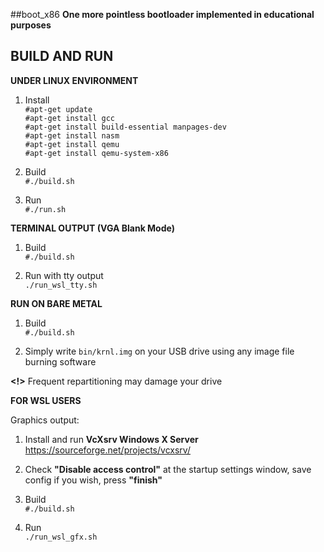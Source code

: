 ##boot_x86
**One more pointless bootloader implemented in educational purposes**

##                          **BUILD AND RUN**                 

**UNDER LINUX ENVIRONMENT**

1. Install<br>
`#apt-get update`<br>
`#apt-get install gcc`<br>
`#apt-get install build-essential manpages-dev`<br>
`#apt-get install nasm`<br>
`#apt-get install qemu`<br>
`#apt-get install qemu-system-x86`<br>


2. Build<br>
`#./build.sh`

3. Run<br>
`#./run.sh`

**TERMINAL OUTPUT (VGA Blank Mode)**

1. Build<br>
`#./build.sh`

2. Run with tty output<br>
```./run_wsl_tty.sh```

**RUN ON BARE METAL**

1. Build<br>
`#./build.sh`

2. Simply write `bin/krnl.img` on your USB drive using any image file burning software<br>

**<!>** Frequent repartitioning may damage your drive

**FOR WSL USERS**

Graphics output:<br>

1. Install and run **VcXsrv Windows X Server** https://sourceforge.net/projects/vcxsrv/<br>

2. Check **"Disable access control"** at the startup settings window, save config if you wish, press **"finish"**<br>

3. Build<br>
`#./build.sh`

4. Run<br>
```./run_wsl_gfx.sh```
